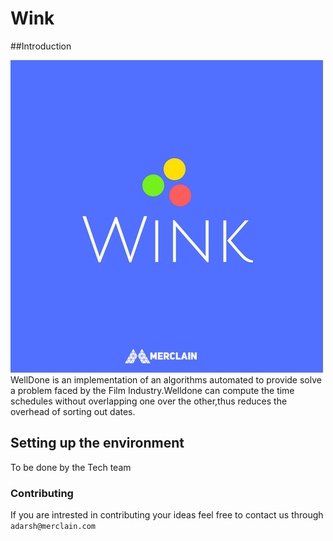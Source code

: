 # Wink

##Introduction

![alt text](https://github.com/Merclain/Wink/blob/master/logo.jpg)
WellDone is an implementation of an algorithms automated to provide solve a problem faced by the Film Industry.Welldone can compute the time schedules without overlapping one over the other,thus reduces the overhead of sorting out dates.

## Setting up the environment

To be done by the Tech team





### Contributing
If you are intrested in contributing your ideas feel free to contact us through
```adarsh@merclain.com```
